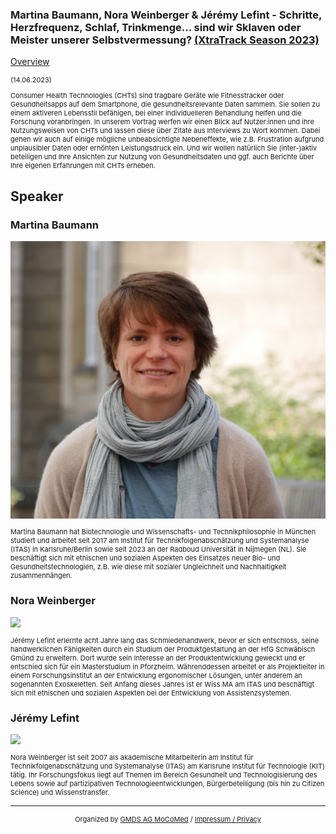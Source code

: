### Martina Baumann, Nora Weinberger & Jérémy Lefint - Schritte, Herzfrequenz, Schlaf, Trinkmenge... sind wir Sklaven oder Meister unserer Selbstvermessung? [(XtraTrack Season 2023)](XtraTracksOverview)

[Overview](XtraTracksOverview)

<p style="font-size:11px">(14.06.2023)</p>

<p style="font-size:11px">Consumer Health Technologies (CHTs) sind tragbare Geräte wie Fitnesstracker oder Gesundheitsapps auf dem Smartphone, die gesundheitsrelevante Daten sammeln. Sie sollen zu einem aktiveren Lebensstil befähigen, bei einer individuelleren Behandlung helfen und die Forschung voranbringen. In unserem Vortrag werfen wir einen Blick auf Nutzer:innen und ihre Nutzungsweisen von CHTs und lassen diese über Zitate aus Interviews zu Wort kommen. Dabei gehen wir auch auf einige mögliche unbeabsichtigte Nebeneffekte, wie z.B. Frustration aufgrund unplausibler Daten oder erhöhten Leistungsdruck ein. Und wir wollen natürlich Sie (inter-)aktiv beteiligen und Ihre Ansichten zur Nutzung von Gesundheitsdaten und ggf. auch Berichte über Ihre eigenen Erfahrungen mit CHTs erheben. </p>

<!-- Once the Video is recorded -->
<!--<center> <iframe width="560" height="315" src="https://www.youtube.com/embed/kj1rjbpFQL4?si=WGxBJCuQPZvbVlOQ" title="YouTube video player" frameborder="0" allow="accelerometer; autoplay; clipboard-write; encrypted-media; gyroscope; picture-in-picture; web-share" referrerpolicy="strict-origin-when-cross-origin" allowfullscreen></iframe></center>-->

<!-- [Register now](/2024/XtraTrackOverview) to secure your spot in the lectures and receive a calendar invitation including the access link.-->

<!-- [Join Us Life](/2024/XtraTrackOverview) to secure your spot in the lectures and receive a calendar invitation including the access link.-->

## Speaker

### Martina Baumann
<img src="/images/2023/PortraitBaumann.jpg?raw=true"/>

<p style="font-size:11px">Martina Baumann hat Biotechnologie und Wissenschafts- und Technikphilosophie in München studiert und arbeitet seit 2017 am Institut für Technikfolgenabschätzung und Systemanalyse (ITAS) in Karlsruhe/Berlin sowie seit 2023 an der Radboud Universität in Nijmegen (NL). Sie beschäftigt sich mit ethischen und sozialen Aspekten des Einsatzes neuer Bio- und Gesundheitstechnologien, z.B. wie diese mit sozialer Ungleichheit und Nachhaltigkeit zusammenhängen.</p>

### Nora Weinberger
<img src="/images/2023/NoraWeinberger.jpg?raw=true"/>

<p style="font-size:11px">Jérémy Lefint erlernte acht Jahre lang das Schmiedehandwerk, bevor er sich entschloss, seine handwerklichen Fähigkeiten durch ein Studium der Produktgestaltung an der HfG Schwäbisch Gmünd zu erweitern. Dort wurde sein Interesse an der Produktentwicklung geweckt und er entschied sich für ein Masterstudium in Pforzheim. Währenddessen arbeitet er als Projektleiter in einem Forschungsinstitut an der Entwicklung ergonomischer Lösungen, unter anderem an sogenannten Exoskeletten. Seit Anfang dieses Jahres ist er Wiss.MA am ITAS und beschäftigt sich mit ethischen und sozialen Aspekten bei der Entwicklung von Assistenzsystemen.</p>

### Jérémy Lefint
<img src="/images/2023/JeremyLefint.jfif?raw=true"/>

<p style="font-size:11px">Nora Weinberger ist seit 2007 als akademische Mitarbeiterin am Institut für Technikfolgenabschätzung und Systemanalyse (ITAS) am Karlsruhe Institut für Technologie (KIT) tätig. Ihr Forschungsfokus liegt auf Themen im Bereich Gesundheit und Technologisierung des Lebens sowie auf partizipativen Technologieentwicklungen, Bürgerbeteiligung (bis hin zu Citizen Science) und Wissenstransfer.
</p>
<!-- second speaker-->
<!--
### Speaker Name
<img src="/images/??/USER.jpg?raw=true"/>

<p style="font-size:11px">CV</p>-->

---
<center><p style="font-size:11px">Organized by <a href="http://mocomed.de">GMDS AG MoCoMed</a> / <a href="/imprint">Impressum / Privacy</a></p></center>